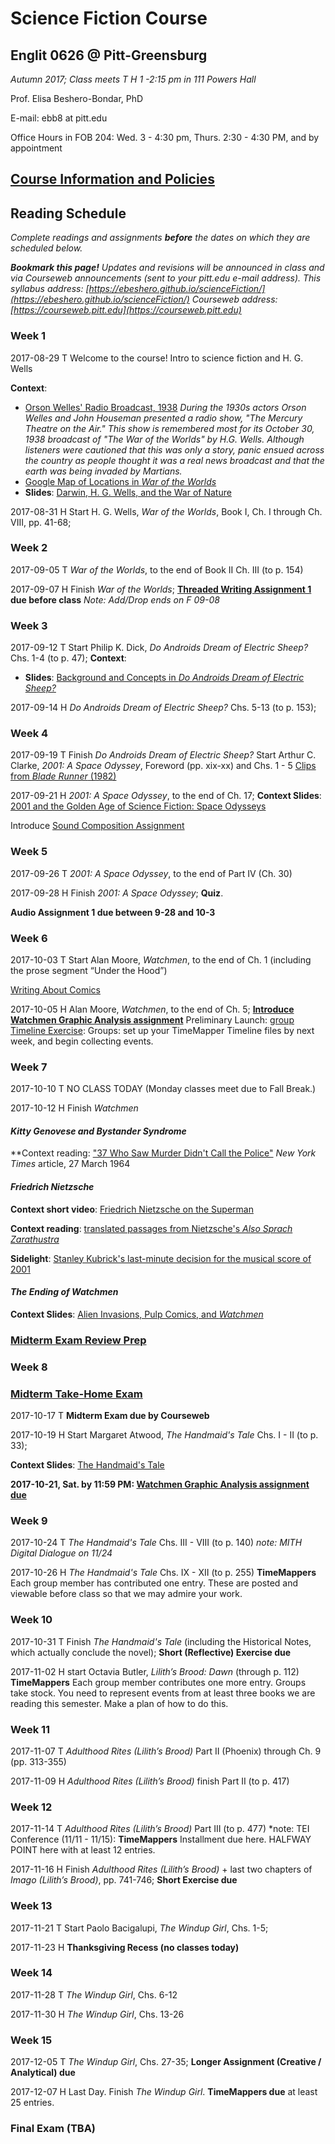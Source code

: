 # Science Fiction Course
## Englit 0626 @ Pitt-Greensburg

*Autumn 2017; Class meets T H 1 -2:15 pm in 111 Powers Hall*

Prof. Elisa Beshero-Bondar, PhD

E-mail: ebb8 at pitt.edu

Office Hours in FOB 204: Wed. 3 - 4:30 pm, Thurs. 2:30 - 4:30 PM, and by appointment

## [Course Information and Policies](courseInfo.md)

## Reading Schedule
*Complete readings and assignments **before** the dates on which they are scheduled below.*

***Bookmark this page!** Updates and revisions will be announced in class and via Courseweb announcements (sent to your pitt.edu e-mail address).*
*This syllabus address: [https://ebeshero.github.io/scienceFiction/](https://ebeshero.github.io/scienceFiction/)  Courseweb address: [https://courseweb.pitt.edu](https://courseweb.pitt.edu)* 

### Week 1
2017-08-29	T Welcome to the course! Intro to science fiction and H. G. Wells

**Context**: 

* [Orson Welles' Radio Broadcast, 1938](http://sounds.mercurytheatre.info/mercury/381030.mp3)
*During the 1930s actors Orson Welles and John Houseman presented a radio show, "The Mercury Theatre on the Air." This show is remembered most for its October 30, 1938 broadcast of "The War of the Worlds" by H.G. Wells. Although listeners were cautioned that this was only a story, panic ensued across the country as people thought it was a real news broadcast and that the earth was being invaded by Martians.*
* [Google Map of Locations in *War of the Worlds*](https://www.google.com/maps/d/viewer?msa=0&mid=17JQcwSQJtlF6TuJlz82wYEavri8&ll=51.52497957029441%2C0.17337799999995696&z=9)
* **Slides**: [Darwin, H. G. Wells, and the War of Nature](https://www.slideshare.net/ebbondar/darwin-h-g-wells-and-the-war-of-nature)

2017-08-31	H Start H. G. Wells, *War of the Worlds*, Book I, Ch. I through Ch. VIII, pp. 41-68;

### Week 2
2017-09-05	T *War of the Worlds*, to the end of Book II Ch. III (to p. 154)

2017-09-07	H Finish *War of the Worlds*; **[Threaded Writing Assignment 1](http://upg-sciencefiction-2017.wikispaces.com/Threaded+Writing+Assignment+1+%28WoW%29) due before class**
*Note: Add/Drop ends on F 09-08*

### Week 3
2017-09-12	T  Start Philip K. Dick, *Do Androids Dream of Electric Sheep?* Chs. 1-4 (to p. 47); 
**Context**:

* **Slides**: [Background and Concepts in *Do Androids Dream of Electric Sheep?*](https://www.slideshare.net/ebbondar/doandroidsdream)

2017-09-14	H *Do Androids Dream of Electric Sheep?* Chs. 5-13 (to p. 153); 

### Week 4
2017-09-19	T Finish *Do Androids Dream of Electric Sheep?*  Start Arthur C. Clarke, *2001: A Space Odyssey*, Foreword (pp. xix-xx) and Chs. 1 - 5
[Clips from *Blade Runner* (1982)](https://www.youtube.com/playlist?list=PLZbXA4lyCtqpOurhK3_v7BJLXyCFmYzKH)

2017-09-21	H *2001: A Space Odyssey*, to the end of Ch. 17; 
**Context Slides**: [2001 and the Golden Age of Science Fiction: Space Odysseys](https://www.slideshare.net/ebbondar/space-odysseys)

Introduce [Sound Composition Assignment](audioAssign1.md) 

### Week 5
2017-09-26	T *2001: A Space Odyssey*, to the end of Part IV (Ch. 30)

2017-09-28	H Finish *2001: A Space Odyssey*; **Quiz**.

**Audio Assignment 1 due between 9-28 and 10-3**

### Week 6
2017-10-03	T Start Alan Moore, *Watchmen*,  to the end of Ch. 1 (including the prose segment “Under the Hood”) 

[Writing About Comics](WritingAboutComics.pdf)

2017-10-05	H Alan Moore, *Watchmen*, to the end of Ch. 5; 
**[Introduce Watchmen Graphic Analysis assignment](Fa2017WatchmenGraphicAnalysis.pdf)**
Preliminary Launch: [group Timeline Exercise](http://upg-sciencefiction-2017.wikispaces.com/Timeline+Group+Assignment): Groups: set up your TimeMapper Timeline files by next week, and begin collecting events. 

### Week 7
2017-10-10	T NO CLASS TODAY (Monday classes meet due to Fall Break.)

2017-10-12	H Finish *Watchmen*

#### *Kitty Genovese and Bystander Syndrome*
**Context reading: ["37 Who Saw Murder Didn't Call the Police"](http://www.nytimes.com/1964/03/27/37-who-saw-murder-didnt-call-the-police.html?_r=0) *New York Times* article, 27 March 1964

#### *Friedrich Nietzsche*
**Context short video**: [Friedrich Nietzsche on the Superman](https://www.youtube.com/watch?v=bxiKqA-u8y4)

**Context reading**: [translated passages from Nietzsche's *Also Sprach Zarathustra*](http://praxeology.net/zara.htm) 

**Sidelight**: [Stanley Kubrick's last-minute decision for the musical score of 2001](http://www.classicfm.com/composers/strauss/music/also-sprach-zarathustra-2001-space-odyssey/)

#### *The Ending of Watchmen*
**Context Slides**: [Alien Invasions, Pulp Comics, and *Watchmen*](https://www.slideshare.net/secret/wfjlnA4jwE8HBr)

### [Midterm Exam Review Prep](MidtermReview.md)

### Week 8 
### [Midterm Take-Home Exam](MidtermExam.html)
2017-10-17	T **Midterm Exam due by Courseweb**  

2017-10-19	H Start Margaret Atwood, *The Handmaid's Tale* Chs. I - II (to p. 33);

**Context Slides**: [The Handmaid's Tale](https://www.slideshare.net/ebbondar/handmaidstale-80987622)

**2017-10-21, Sat. by 11:59 PM: [Watchmen Graphic Analysis assignment due](Fa2017WatchmenGraphicAnalysis.pdf)**

### Week 9
2017-10-24	T *The Handmaid's Tale* Chs. III - VIII (to p. 140) 
*note: MITH Digital Dialogue on 11/24* 

2017-10-26	H *The Handmaid's Tale* Chs.  IX - XII (to p. 255)
**TimeMappers** Each group member has contributed one entry. These are posted and viewable before class so that we may admire your work. 

### Week 10
2017-10-31	T Finish *The Handmaid's Tale* (including the Historical Notes, which actually conclude the novel); **Short (Reflective) Exercise due**

2017-11-02	H start Octavia Butler, *Lilith’s Brood: Dawn* (through p. 112)
**TimeMappers** Each group member contributes one more entry. Groups take stock. You need to represent events from at least three books we are reading this semester. Make a plan of how to do this. 

### Week 11
2017-11-07	T  *Adulthood Rites (Lilith’s Brood)* Part II (Phoenix) through Ch. 9 (pp. 313-355)

2017-11-09	H *Adulthood Rites (Lilith’s Brood)* finish Part II (to p. 417)

### Week 12
2017-11-14	T *Adulthood Rites (Lilith’s Brood)* Part III (to p. 477)
*note: TEI Conference (11/11 - 11/15): 
**TimeMappers** Installment due here. HALFWAY POINT here with at least 12 entries.

2017-11-16	H Finish *Adulthood Rites (Lilith’s Brood)* + last two chapters of *Imago (Lilith’s Brood)*, pp. 741-746; **Short Exercise due**

### Week 13
2017-11-21	T Start Paolo Bacigalupi, *The Windup Girl*, Chs. 1-5;

2017-11-23	H **Thanksgiving Recess (no classes today)** 

### Week 14
2017-11-28	T *The Windup Girl*, Chs. 6-12

2017-11-30	H *The Windup Girl*, Chs. 13-26

### Week 15
2017-12-05	T *The Windup Girl*, Chs. 27-35; **Longer Assignment (Creative / Analytical) due** 

2017-12-07	H Last Day. Finish *The Windup Girl*.
**TimeMappers due** at least 25 entries. 

### Final Exam (TBA)
